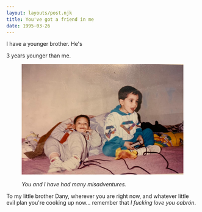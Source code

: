 ```yaml
---
layout: layouts/post.njk
title: You've got a friend in me
date: 1995-03-26
---
```


<script type="text/javascript">

</script>

I have a younger brother. He's <div id="danys-age">3 years younger than me.</div>

<figure>
  <picture>

![Two kids playing a game on a bed, laughing](/@/ichigo.jpg)

  </picture>
  <figcaption>

_You and I have had many misadventures._

  </figcaption>
</figure>

To my little brother Dany, wherever you are right now, and whatever little evil plan you're cooking up now... remember that _I fucking love you cabrón_.
<hidden>
</hidden>
